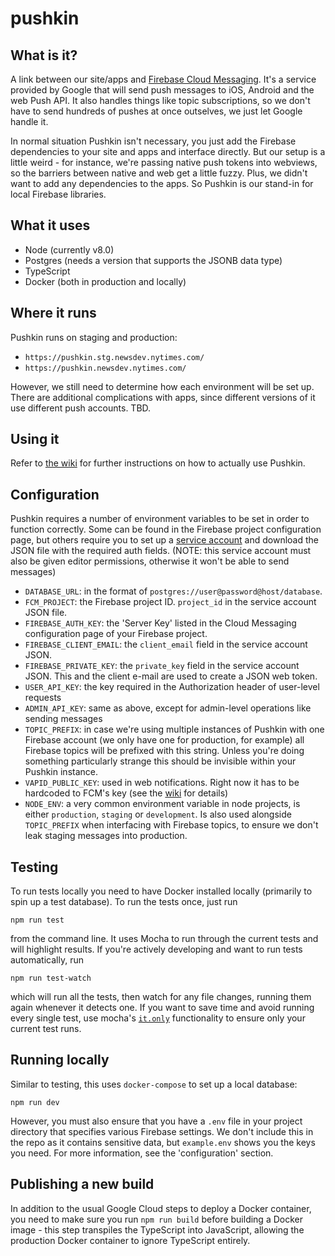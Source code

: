 # pushkin

## What is it?

A link between our site/apps and [Firebase Cloud Messaging](https://firebase.google.com/docs/cloud-messaging/). It's a service provided by Google that will send push messages to iOS, Android and the web Push API. It also handles things like topic subscriptions, so we don't have to send hundreds of pushes at once outselves, we just let Google handle it.

In normal situation Pushkin isn't necessary, you just add the Firebase dependencies to your site and apps and interface directly. But our setup is a little weird - for instance, we're passing native push tokens into webviews, so the barriers between native and web get a little fuzzy. Plus, we didn't want to add any dependencies to the apps. So Pushkin is our stand-in for local Firebase libraries.

## What it uses

* Node (currently v8.0)
* Postgres (needs a version that supports the JSONB data type)
* TypeScript
* Docker (both in production and locally)

## Where it runs

Pushkin runs on staging and production:

* `https://pushkin.stg.newsdev.nytimes.com/`
* `https://pushkin.newsdev.nytimes.com/`

However, we still need to determine how each environment will be set up. There are additional complications with apps, since different versions of it use different push accounts. TBD.

## Using it

Refer to [the wiki](https://github.com/newsdev/pushkin/wiki) for further instructions on how to actually use Pushkin.

## Configuration

Pushkin requires a number of environment variables to be set in order to function correctly. Some can be found in the Firebase project configuration page, but others require you to set up a [service account](https://console.cloud.google.com/projectselector/iam-admin/serviceaccounts) and download the JSON file with the required auth fields. (NOTE: this service account must also be given editor permissions, otherwise it won't be able to send messages)

* `DATABASE_URL`: in the format of `postgres://user@password@host/database`.
* `FCM_PROJECT`: the Firebase project ID. `project_id` in the service account JSON file.
* `FIREBASE_AUTH_KEY`: the 'Server Key' listed in the Cloud Messaging configuration page of your Firebase project.
* `FIREBASE_CLIENT_EMAIL`: the `client_email` field in the service account JSON.
* `FIREBASE_PRIVATE_KEY`: the `private_key` field in the service account JSON. This and the client e-mail are used to create a JSON web token.
* `USER_API_KEY`: the key required in the Authorization header of user-level requests
* `ADMIN_API_KEY`: same as above, except for admin-level operations like sending messages
* `TOPIC_PREFIX`: in case we're using multiple instances of Pushkin with one Firebase account (we only have one for production, for example) all Firebase topics will be prefixed with this string. Unless you're doing something particularly strange this should be invisible within your Pushkin instance.
* `VAPID_PUBLIC_KEY`: used in web notifications. Right now it has to be hardcoded to FCM's key (see the [wiki](https://github.com/newsdev/pushkin/wiki/Getting-a-token) for details)
* `NODE_ENV`: a very common environment variable in node projects, is either `production`, `staging` or `development`. Is also used alongside `TOPIC_PREFIX` when interfacing with Firebase topics, to ensure we don't leak staging messages into production.

## Testing

To run tests locally you need to have Docker installed locally (primarily to spin up a test database). To run the tests once, just run

    npm run test

from the command line. It uses Mocha to run through the current tests and will highlight results. If you're actively developing and want to run tests automatically, run

    npm run test-watch

which will run all the tests, then watch for any file changes, running them again whenever it detects one. If you want to save time and avoid running every single test, use mocha's [`it.only`](https://jaketrent.com/post/run-single-mocha-test/#run-a-single-test) functionality to ensure only your current test runs.

## Running locally

Similar to testing, this uses `docker-compose` to set up a local database:

    npm run dev

However, you must also ensure that you have a `.env` file in your project directory that specifies various Firebase settings. We don't include this in the repo as it contains sensitive data, but `example.env` shows you the keys you need. For more information, see the 'configuration' section.

## Publishing a new build

In addition to the usual Google Cloud steps to deploy a Docker container, you need to make sure you run `npm run build` before building a Docker image - this step transpiles the TypeScript into JavaScript, allowing the production Docker container to ignore TypeScript entirely.
